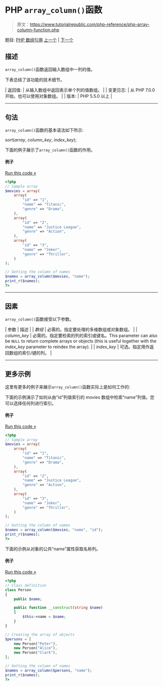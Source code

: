 # PHP `array_column()`函数

> 原文：<https://www.tutorialrepublic.com/php-reference/php-array-column-function.php>

题目: [PHP 数组引用](php-array-functions.php) [上一个](php-array-chunk-function.php) | [下一个](php-array-combine-function.php)

## 描述

`array_column()`函数返回输入数组中一列的值。

下表总结了该功能的技术细节。

| 返回值: | 从输入数组中返回表示单个列的值数组。 |
| 变更日志: | 从 PHP 7.0.0 开始，也可以使用对象数组。 |
| 版本: | PHP 5.5.0 以上 |

* * *

## 句法

`array_column()`函数的基本语法如下所示:

sort(*array*, *column_key*, *index_key*);

下面的例子展示了`array_column()`函数的作用。

#### 例子

[Run this code »](../codelab.php?topic=php&file=get-values-from-a-column-of-an-array "Run this code to view the output")

```php
<?php
// Sample array
$movies = array(
    array(
        "id" => "1",
        "name" => "Titanic",
        "genre" => "Drama",
    ),
    array(
        "id" => "2",
        "name" => "Justice League",
        "genre" => "Action",
    ),
    array(
        "id" => "3",
        "name" => "Joker",
        "genre" => "Thriller",
    )
);

// Getting the column of names
$names = array_column($movies, "name");
print_r($names);
?>
```

* * *

## 因素

`array_column()`函数接受以下参数。

| 参数 | 描述 |
| *数组* | 必需的。指定要处理的多维数组或对象数组。 |
| *column_key* | 必需的。指定要检索的列的索引或键名。This parameter can also be `NULL` to return complete arrays or objects (this is useful together with the *index_key* parameter to reindex the array). |
| *index_key* | 可选。指定用作返回数组的索引/键的列。 |

* * *

## 更多示例

这里有更多的例子来展示`array_column()`函数实际上是如何工作的:

下面的示例演示了如何从由“id”列值索引的 movies 数组中检索“name”列值。您可以选择任何列进行索引。

#### 例子

[Run this code »](../codelab.php?topic=php&file=get-values-from-a-column-of-an-array-indexed-by-another-column "Run this code to view the output")

```php
<?php
// Sample array
$movies = array(
    array(
        "id" => "1",
        "name" => "Titanic",
        "genre" => "Drama",
    ),
    array(
        "id" => "2",
        "name" => "Justice League",
        "genre" => "Action",
    ),
    array(
        "id" => "3",
        "name" => "Joker",
        "genre" => "Thriller",
    )
);

// Getting the column of names
$names = array_column($movies, "name", "id");
print_r($names);
?>
```

下面的示例从对象的公共“name”属性获取名称列。

#### 例子

[Run this code »](../codelab.php?topic=php&file=retrieve-a-column-of-values-from-an-array-of-objects "Run this code to view the output")

```php
<?php
// Class definition
class Person
{
    public $name;

    public function __construct(string $name)
    {
        $this->name = $name;
    }
}

// Creating the array of objects
$persons = [
    new Person("Peter"),
    new Person("Alice"),
    new Person("Clark"),
];

// Getting the column of names
$names = array_column($persons, "name");
print_r($names);
?>
```